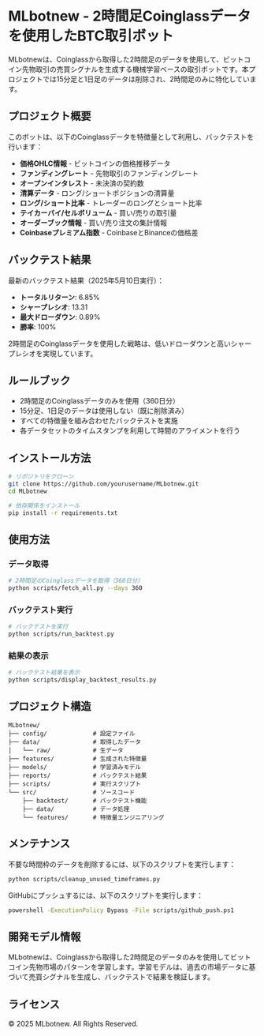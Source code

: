 # MLbotnew - 2時間足Coinglassデータを使用したBTC取引ボット

MLbotnewは、Coinglassから取得した2時間足のデータを使用して、ビットコイン先物取引の売買シグナルを生成する機械学習ベースの取引ボットです。本プロジェクトでは15分足と1日足のデータは削除され、2時間足のみに特化しています。

## プロジェクト概要

このボットは、以下のCoinglassデータを特徴量として利用し、バックテストを行います：

- **価格OHLC情報** - ビットコインの価格推移データ
- **ファンディングレート** - 先物取引のファンディングレート
- **オープンインタレスト** - 未決済の契約数
- **清算データ** - ロング/ショートポジションの清算量
- **ロング/ショート比率** - トレーダーのロングとショート比率
- **テイカーバイ/セルボリューム** - 買い/売りの取引量
- **オーダーブック情報** - 買い/売り注文の集計情報
- **Coinbaseプレミアム指数** - CoinbaseとBinanceの価格差

## バックテスト結果

最新のバックテスト結果（2025年5月10日実行）：

- **トータルリターン**: 6.85%
- **シャープレシオ**: 13.31
- **最大ドローダウン**: 0.89%
- **勝率**: 100%

2時間足のCoinglassデータを使用した戦略は、低いドローダウンと高いシャープレシオを実現しています。

## ルールブック

- 2時間足のCoinglassデータのみを使用（360日分）
- 15分足、1日足のデータは使用しない（既に削除済み）
- すべての特徴量を組み合わせたバックテストを実施
- 各データセットのタイムスタンプを利用して時間のアライメントを行う

## インストール方法

```bash
# リポジトリをクローン
git clone https://github.com/yourusername/MLbotnew.git
cd MLbotnew

# 依存関係をインストール
pip install -r requirements.txt
```

## 使用方法

### データ取得

```bash
# 2時間足のCoinglassデータを取得（360日分）
python scripts/fetch_all.py --days 360
```

### バックテスト実行

```bash
# バックテストを実行
python scripts/run_backtest.py
```

### 結果の表示

```bash
# バックテスト結果を表示
python scripts/display_backtest_results.py
```

## プロジェクト構造

```
MLbotnew/
├── config/             # 設定ファイル
├── data/               # 取得したデータ
│   └── raw/            # 生データ
├── features/           # 生成された特徴量
├── models/             # 学習済みモデル
├── reports/            # バックテスト結果
├── scripts/            # 実行スクリプト
└── src/                # ソースコード
    ├── backtest/       # バックテスト機能
    ├── data/           # データ処理
    └── features/       # 特徴量エンジニアリング
```

## メンテナンス

不要な時間枠のデータを削除するには、以下のスクリプトを実行します：

```bash
python scripts/cleanup_unused_timeframes.py
```

GitHubにプッシュするには、以下のスクリプトを実行します：

```bash
powershell -ExecutionPolicy Bypass -File scripts/github_push.ps1
```

## 開発モデル情報

MLbotnewは、Coinglassから取得した2時間足のデータのみを使用してビットコイン先物市場のパターンを学習します。学習モデルは、過去の市場データに基づいて売買シグナルを生成し、バックテストで結果を検証します。

## ライセンス

© 2025 MLbotnew. All Rights Reserved.
